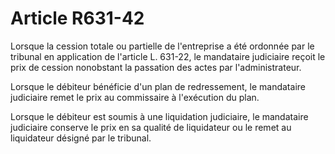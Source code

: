 # Article R631-42

Lorsque la cession totale ou partielle de l'entreprise a été ordonnée par le tribunal en application de l'article L. 631-22, le mandataire judiciaire reçoit le prix de cession nonobstant la passation des actes par l'administrateur.

Lorsque le débiteur bénéficie d'un plan de redressement, le mandataire judiciaire remet le prix au commissaire à l'exécution du plan.

Lorsque le débiteur est soumis à une liquidation judiciaire, le mandataire judiciaire conserve le prix en sa qualité de liquidateur ou le remet au liquidateur désigné par le tribunal.
